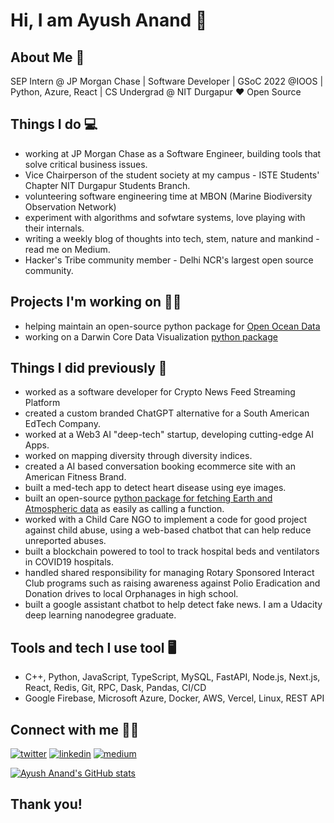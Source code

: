 # Hi, I am Ayush Anand 👋

## About Me 🚀
SEP Intern @ JP Morgan Chase | Software Developer | GSoC 2022 @IOOS | Python, Azure, React | CS Undergrad @ NIT Durgapur ❤ Open Source

## Things I do 💻
+ working at JP Morgan Chase as a Software Engineer, building tools that solve critical business issues. 
+ Vice Chairperson of the student society at my campus - ISTE Students' Chapter NIT Durgapur Students Branch. 
+ volunteering software engineering time at MBON (Marine Biodiversity Observation Network)
+ experiment with algorithms and sofwtare systems, love playing with their internals. 
+ writing a weekly blog of thoughts into tech, stem, nature and mankind - read me on Medium. 
+ Hacker's Tribe community member - Delhi NCR's largest open source community. 

## Projects I'm working on 👨‍💻
+ helping maintain an open-source python package for [Open Ocean Data](https://github.com/iobis/pyobis)
+ working on a Darwin Core Data Visualization [python package](https://github.com/marinebon/py-dwc-viz)

## Things I did previously 🔎
+ worked as a software developer for Crypto News Feed Streaming Platform
+ created a custom branded ChatGPT alternative for a South American EdTech Company.
+ worked at a Web3 AI "deep-tech" startup, developing cutting-edge AI Apps.
+ worked on mapping diversity through diversity indices.
+ created a AI based conversation booking ecommerce site with an American Fitness Brand.
+ built a med-tech app to detect heart disease using eye images.
+ built an open-source [python package for fetching Earth and Atmospheric data](https://pypi.org/project/PyEarthData) as easily as calling a function.
+ worked with a Child Care NGO to implement a code for good project against child abuse, using a web-based chatbot that can help reduce unreported abuses.
+ built a blockchain powered to tool to track hospital beds and ventilators in COVID19 hospitals.
+ handled shared responsibility for managing Rotary Sponsored Interact Club programs such as raising awareness against Polio Eradication and Donation drives to local Orphanages in high school.
+ built a google assistant chatbot to help detect fake news. I am a Udacity deep learning nanodegree graduate.

## Tools and tech I use tool 🖥
+ C++, Python, JavaScript, TypeScript, MySQL, FastAPI, Node.js, Next.js, React, Redis, Git, RPC, Dask, Pandas, CI/CD
+ Google Firebase, Microsoft Azure, Docker, AWS, Vercel, Linux, REST API

## Connect with me 👨‍🚀
[![twitter](https://img.shields.io/badge/Twitter-ffffff?style=for-the-badge&logo=Twitter&logoColor=0098e0)](https://twitter.com/theayushanand)
[![linkedin](https://img.shields.io/badge/LinkedIn-0098e0?style=for-the-badge&logo=LinkedIn&logoColor=white)](https://linkedin.com/in/theayushanand)
[![medium](https://img.shields.io/badge/Medium-ffffff?style=for-the-badge&logo=Medium&logoColor=0be370)](https://medium.com/@theayushanand)

[![Ayush Anand's GitHub stats](https://github-readme-stats.vercel.app/api?username=ayushanand18&count_private=true&show_icons=true&theme=radical)](https://github.com/ayushanand18)


## Thank you!
